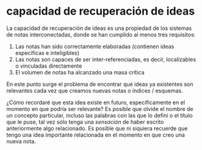 # capacidad de recuperación de ideas

La capacidad de recuperación de ideas es una propiedad de los sistemas de notas interconectadas, donde se han cumplido al menos tres requisitos:

1. Las notas han sido correctamente elaboradas (contienen ideas específicas e inteligibles)
1. Las notas son capaces de ser inter-referenciadas, es decir, localizables o vinculadas directamente
1. El volumen de notas ha alcanzado una masa crítica

En este punto surge el problema de encontrar qué ideas ya existentes son relevantes cada vez que creamos nuevas notas o índices / esquemas.

¿Cómo recordaré que esta idea existe en futuro, específicamente en el momento en que podría ser relevante? Es posible que olvide el nombre de un concepto particular, incluso las palabras con las que lo definí o el título que le puse, tal vez sólo tenga una *sensación* de haber escrito anteriormente algo relacionado. Es posible que ni siquiera recuerde que tengo una idea importante relacionada en el momento en que creo una nueva nota.
